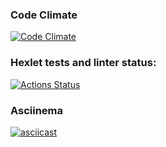 ### Code Climate
[![Code Climate](https://codeclimate.com/github/graywrk/python-project-49.png)](https://codeclimate.com/github/graywrk/python-project-49)
### Hexlet tests and linter status:
[![Actions Status](https://github.com/graywrk/python-project-49/workflows/hexlet-check/badge.svg)](https://github.com/graywrk/python-project-49/actions)

### Asciinema
[![asciicast](https://asciinema.org/a/kPELxIAirhILy86q4ObK90Iyg.svg)](https://asciinema.org/a/kPELxIAirhILy86q4ObK90Iyg)